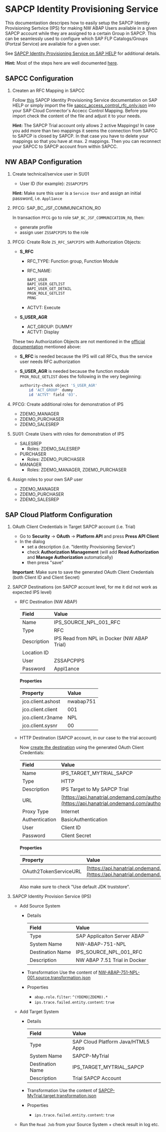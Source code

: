 # SAPCP Identity Provisioning Service

This documentastion descripes how to easily setup the SAPCP Identity Provisioning Sertvice (IPS) for making
NW ABAP Users available in a given SAPCP account while they are assigned to a certain Group in SAPCP. This can be seamlessly used to configure which SAP FLP Catalogs/Groups (Portzal Service) are available for a given user.

See [SAPCP Identity Provisioning Service on SAP HELP](https://help.sap.com/viewer/p/IDENTITY_PROVISIONING) for additional details.

**Hint:** Most of the steps here are well documented [here](https://help.sap.com/viewer/f48e822d6d484fa5ade7dda78b64d9f5/Cloud/en-US/5235087c8a6e4860aac36a8c3675fb9d.html).

## SAPCC Configuration

1. Createn an RFC Mapping in SAPCC

     Follow [this](https://help.sap.com/viewer/f48e822d6d484fa5ade7dda78b64d9f5/Cloud/en-US/5235087c8a6e4860aac36a8c3675fb9d.html) SAPCP Identity Provisioning Service documentation on SAP HELP or simply import the file [sapcc_access_control_rfc_only.json](./sapcc_access_control_rfc_only.json) into your SAP Cloud Connector's Accecc Control Mapping. Before you import check the content of the file and adjust it to your needs.

    **Hint:** The SAPCP Trial account only allows 2 active Mappings! In case you add more than two mappings it seems the connection from SAPCC to SAPCP is closed by SAPCP. In that case you have to delete your mappings so that you have at max. 2 mappings. Then you can reconnect your SAPCC to SAPCP account from within SAPCC.

## NW ABAP Configuration

1. Create technical/service user in SU01

    - User ID (for example): `ZSSAPCPIPS`

    **Hint:** Make sure this user is a `Service User` and assign an initial password, i.e. `Appl1ance`

1. PFCG: SAP_BC_JSF_COMMUNICATION_RO

    In transaction `PFCG` go to role `SAP_BC_JSF_COMMUNICATION_RO`, then:

    - generate profile
    - assign user `ZSSAPCPIPS` to the role

1. PFCG: Create Role `ZS_RFC_SAPCPIPS` with Authorization Objects:

    - **S_RFC**
      - RFC_TYPE: Function group, Function Module
      - RFC_NAME:

          ```sh
          BAPI_USER
          BAPI_USER_GETLIST
          BAPI_USER_GET_DETAIL
          PRGN_ROLE_GETLIST
          PRNG
          ```
      - ACTVT: Execute

    - **S_USER_AGR**
      - ACT_GROUP: DUMMY
      - ACTVT: Display

    These two Authorization Objects are not mentioned in the [official documentation](https://help.sap.com/viewer/f48e822d6d484fa5ade7dda78b64d9f5/Cloud/en-US/5235087c8a6e4860aac36a8c3675fb9d.html) mentioned above:

    - **S_RFC** is needed because the IPS will call RFCs, thus the service user needs RFC authorization

    - **S_USER_AGR** is needed because the function module `PRGN_ROLE_GETLIST` does the following in the very beginning:

        ```sh
        authority-check object 'S_USER_AGR'
            id 'ACT_GROUP' dummy
            id 'ACTVT' field '03'.
        ```

1. PFCG: Create additional roles for demonstration of IPS
    - ZDEMO_MANAGER
    - ZDEMO_PURCHASER
    - ZDEMO_SALESREP

1. SU01: Create Users with roles for demonstration of IPS
    - SALESREP
      - Roles: ZDEMO_SALESREP
    - PURCHASER
      - Roles: ZDEMO_PURCHASER
    - MANAGER
      - Roles: ZDEMO_MANAGER, ZDEMO_PURCHASER

1. Assign roles to your own SAP user
    - ZDEMO_MANAGER
    - ZDEMO_PURCHASER
    - ZDEMO_SALESREP

## SAP Cloud Platform Configuration

1. OAuth Client Credentials in Target SAPCP account (i.e. Trial)

    - Go to **Security** -> **OAuth** -> **Platform API** and press **Press API Client**
    - In the dialog
      - set a description (i.e. "Identity Provisioning Service")
      - check **Authorization Management** (will add **Read Authorization** and **Manage Authorization** automatically)
      - then press "save"

    **Important**: Make sure to save the generated OAuth Client Credentials (both Client ID and Client Secret)

1. SAPCP Destinations (on SAPCP account level, for me it did not work as expected IPS level)

    - RFC Destination (NW ABAP)

      | Field          | Value                                       |
      |:-------------- |:------------------------------------------- |
      | Name           | IPS_SOURCE_NPL_001_RFC                      |
      | Type           | RFC                                         |
      | Description    | IPS Read from NPL in Docker (NW ABAP Trial) |
      | Location ID    |                                             |
      | User           | ZSSAPCPIPS                                  |
      | Password       | Appl1ance                                   |

      **Properties**

      | Property           | Value     |
      |:-------------------|:----------|
      | jco.client.ashost  | nwabap751 |
      | jco.client.client  | 001       |
      | jco.client.r3name  | NPL       |
      | jco.client.sysnr   | 00        |

    - HTTP Destination (SAPCP account, in our case to the trial account)

      Now [create the destination](https://help.sap.com/viewer/f48e822d6d484fa5ade7dda78b64d9f5/Cloud/en-US/dcdf72892190449384ba522fa95b4e8e.html) using the generated OAuth Client Credentials:

      | Field          | Value                                                                     |
      |:-------------- |:------------------------------------------------------------------------- |
      | Name           | IPS_TARGET_MYTRIAL_SAPCP                                                  |
      | Type           | HTTP                                                                      |
      | Description    | IPS Target to My SAPCP Trial                                              |
      | URL            | [https://api.hanatrial.ondemand.com/authorization/v1/accounts/p123456trial](https://api.hanatrial.ondemand.com/authorization/v1/accounts/p123456trial) |
      | Proxy Type     | Internet                                                                  |
      | Authentication | BasicAuthentication                                                       |
      | User           | Client ID                                                                 |
      | Password       | Client Secret                                                             |

      **Properties**

      | Property              | Value                                             |
      |:----------------------|:--------------------------------------------------|
      | OAuth2TokenServiceURL | [https://api.hanatrial.ondemand.com/oauth2/apitoken/v1](https://api.hanatrial.ondemand.com/oauth2/apitoken/v1) |

      Also make sure to check "Use default JDK truststore".

1. SAPCP Identity Provision Service (IPS)

    - Add Source System

      - Details

        | Field            | Value                          |
        |:---------------- |:------------------------------ |
        | Type             | SAP Applicaiton Server ABAP    |
        | System Name      | NW-ABAP-751-NPL                |
        | Destination Name | IPS_SOURCE_NPL_001_RFC         |
        | Description      | NW ABAP 7.51 Trial in Docker   |

      - Transformation
        Use the content of [NW-ABAP-751-NPL-001.source.transformation.json](./NW-ABAP-751-NPL-001.source.transformation.json)

      - Properties
        - `abap.role.filter`: `^(YDEMO|ZDEMO).*`
        - `ips.trace.failed.entity.content`: `true`

    - Add Target System

      - Details

        | Field            | Value                              |
        |:---------------- |:---------------------------------- |
        | Type             | SAP Cloud Platform Java/HTML5 Apps |
        | System Name      | SAPCP-MyTrial                      |
        | Destination Name | IPS_TARGET_MYTRIAL_SAPCP           |
        | Description      | Trial SAPCP Account                |

      - Transformation
        Use the content of [SAPCP-MyTrial.target.transformation.json](./SAPCP-MyTrial.target.transformation.json)

      - Properties
        - `ips.trace.failed.entity.content`: `true`

    - Run the `Read Job` from your Source System + check result in log etc.

